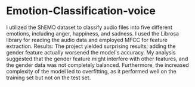# Emotion-Classification-voice
I utilized the ShEMO dataset to classify audio files into five different emotions, including anger, happiness, and sadness. I used the Librosa library for reading the audio data and employed MFCC for feature extraction.
Results: The project yielded surprising results; adding the gender feature actually worsened the model's accuracy. My analysis suggested that the gender feature might interfere with other features, and the gender data was not completely balanced. Furthermore, the increased complexity of the model led to overfitting, as it performed well on the training set but not on the test set.

